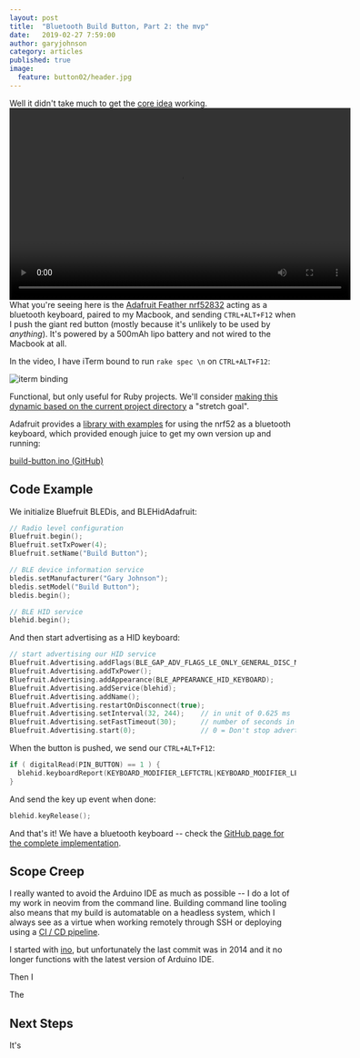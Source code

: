 ```yaml
---
layout: post
title:  "Bluetooth Build Button, Part 2: the mvp"
date:   2019-02-27 7:59:00
author: garyjohnson
category: articles
published: true
image:
  feature: button02/header.jpg
---
```


Well it didn't take much to get the [core idea](/articles/new-project) working.
<br>
<video controls="controls" width="600" height="337" name="mvp" src="../../images/button02/button-mvp.mp4"></video>
<br>
What you're seeing here is the [Adafruit Feather nrf52832](https://www.adafruit.com/product/3406) acting as a bluetooth keyboard, paired to my Macbook, and sending `CTRL+ALT+F12` when I push the giant red button (mostly because it's unlikely to be used by _anything_). It's powered by a 500mAh lipo battery and not wired to the Macbook at all.

In the video, I have iTerm bound to run `rake spec \n` on `CTRL+ALT+F12`:

![iterm binding](../../images/button02/iterm-binding.png)

Functional, but only useful for Ruby projects. We'll consider [making this dynamic based on the current project directory](/articles/new-project/#scope-creep) a "stretch goal".

Adafruit provides a [library with examples](https://github.com/adafruit/Adafruit_nRF52_Arduino/blob/master/libraries/Bluefruit52Lib/examples/Peripheral/hid_keyboard/hid_keyboard.ino) for using the nrf52 as a bluetooth keyboard, which provided enough juice to get my own version up and running: 

[build-button.ino (GitHub)](https://github.com/garyjohnson/build-button/blob/cf1c7cafbe215add65a0cb004e41e90da2040dd3/firmware/build-button/build-button.ino)

## Code Example

We initialize Bluefruit BLEDis, and BLEHidAdafruit:

~~~c
// Radio level configuration
Bluefruit.begin();
Bluefruit.setTxPower(4);
Bluefruit.setName("Build Button");

// BLE device information service
bledis.setManufacturer("Gary Johnson");
bledis.setModel("Build Button");
bledis.begin();

// BLE HID service
blehid.begin();
~~~

And then start advertising as a HID keyboard:

~~~c
// start advertising our HID service
Bluefruit.Advertising.addFlags(BLE_GAP_ADV_FLAGS_LE_ONLY_GENERAL_DISC_MODE);
Bluefruit.Advertising.addTxPower();
Bluefruit.Advertising.addAppearance(BLE_APPEARANCE_HID_KEYBOARD);
Bluefruit.Advertising.addService(blehid);
Bluefruit.Advertising.addName();
Bluefruit.Advertising.restartOnDisconnect(true);
Bluefruit.Advertising.setInterval(32, 244);    // in unit of 0.625 ms
Bluefruit.Advertising.setFastTimeout(30);      // number of seconds in fast mode
Bluefruit.Advertising.start(0);                // 0 = Don't stop advertising after n seconds
~~~

When the button is pushed, we send our `CTRL+ALT+F12`:

~~~c
if ( digitalRead(PIN_BUTTON) == 1 ) {
  blehid.keyboardReport(KEYBOARD_MODIFIER_LEFTCTRL|KEYBOARD_MODIFIER_LEFTALT, HID_KEY_F12);
}
~~~

And send the key up event when done:

~~~c
blehid.keyRelease();
~~~

And that's it! We have a bluetooth keyboard -- check the [GitHub page for the complete implementation](https://github.com/garyjohnson/build-button/blob/cf1c7cafbe215add65a0cb004e41e90da2040dd3/firmware/build-button/build-button.ino).

## Scope Creep

I really wanted to avoid the Arduino IDE as much as possible -- I do a lot of my work in neovim from the command line. Building command line tooling also means that my build is automatable on a headless system, which I always see as a virtue when working remotely through SSH or deploying using a [CI / CD pipeline](https://circleci.com).

I started with [ino](https://github.com/amperka/ino), but unfortunately the last commit was in 2014 and it no longer functions with the latest version of Arduino IDE.

Then I 

The 

## Next Steps

It's 
